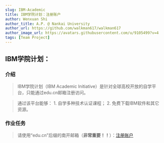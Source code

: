 ```yaml
---
slug: IBM-Academic
title: IBM学院计划：注册账户
author: Wenxuan Shi
author_title: A.P. @ Nankai University
author_url: https://github.com/walkman617/walkman617
author_image_url: https://avatars.githubusercontent.com/u/9105499?v=4
tags: [Team Project]
---
```


## IBM学院计划：

### 介绍

> IBM学院计划（IBM Academic Initiative）是针对全球高校开放的自学平台，只能通过edu.cn邮箱注册访问。

> 通过该平台能够：
    1. 自学多种技术认证课程；
    2. 免费下载IBM软件和其它资源。


### 作业任务

> 请使用“edu.cn”后缀的南开邮箱（**非常重要！！**）：[注册账户](https://www.ibm.com/academic/home)
